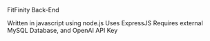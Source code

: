 FitFinity Back-End

Written in javascript using node.js
Uses ExpressJS
Requires external MySQL Database, and OpenAI API Key
